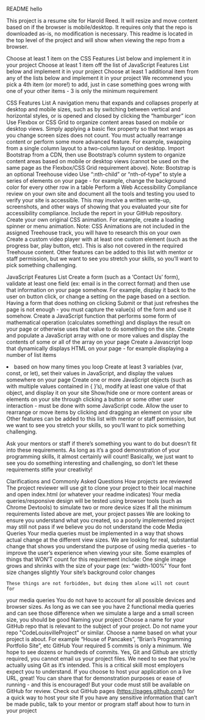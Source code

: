 README
hello

This project is a resume site for Harold Reed.
It will resize and move content based on if the browser is mobile/desktop.
It requires only that the repo is downloaded as-is, no modification is necessary.
This readme is located in the top level of the project and will show when viewing the repo from a browser.


Choose at least 1 item on the CSS Features List below and implement it in your project
Choose at least 1 item off the list of JavaScript Features List below and implement it in your project
Choose at least 1 additional item from any of the lists below and implement it in your project
We recommend you pick a 4th item (or more!) to add, just in case something goes wrong with one of your other items - 3 is only the minimum requirement

CSS Features List
A navigation menu that expands and collapses properly at desktop and mobile sizes, such as by switching between vertical and horizontal styles, or is opened and closed by clicking the “hamburger” icon
Use Flexbox or CSS Grid to organize content areas based on mobile or desktop views. Simply applying a basic flex property so that text wraps as you change screen sizes does not count. You must actually rearrange content or perform some more advanced feature. For example, swapping from a single column layout to a two-column layout on desktop.
Import Bootstrap from a CDN, then use Bootstrap’s column system to organize content areas based on mobile or desktop views (cannot be used on the same page as the Flexbox/CSS Grid requirement above). Note: Bootstrap is an optional Treehouse video
Use “:nth-child” or “nth-of-type” to style a series of elements on your page - for example, change the background color for every other row in a table 
Perform a Web Accessibility Compliance review on your own site and document all the tools and testing you used to verify your site is accessible. This may involve a written write-up, screenshots, and other ways of showing that you evaluated your site for accessibility compliance. Include the report in your GitHub repository.
Create your own original CSS animation. For example, create a loading spinner or menu animation. Note: CSS Animations are not included in the assigned Treehouse track, you will have to research this on your own
Create a custom video player with at least one custom element (such as the progress bar, play button, etc). This is also not covered in the required Treehouse content.
Other features can be added to this list with mentor or staff permission, but we want to see you stretch your skills, so you’ll want to pick something challenging.

JavaScript Features List
Create a form (such as a ‘Contact Us’ form), validate at least one field (ex: email is in the correct format) and then use that information on your page somehow. For example, display it back to the user on button click, or change a setting on the page based on a section. Having a form that does nothing on clicking Submit or that just refreshes the page is not enough - you must capture the value(s) of the form and use it somehow.
Create a JavaScript function that performs some form of mathematical operation (calculates something) and displays the result on your page or otherwise uses that value to do something on the site.
Create and populate a JavaScript array with one or more values and display the contents of some or all of the array on your page
Create a Javascript loop that dynamically displays HTML on your page - for example displaying a number of list items <li> based on how many times you loop
Create at least 3 variables (var, const, or let), set their values in JavaScript, and display the values somewhere on your page
Create one or more JavaScript objects (such as with multiple values contained in { }’s), modify at least one value of that object, and display it on your site
Show/hide one or more content areas or elements on your site through clicking a button or some other user interaction - must be done with some JavaScript code. 
Allow the user to rearrange or move items by clicking and dragging an element on your site
Other features can be added to this list with mentor or staff permission, but we want to see you stretch your skills, so you’ll want to pick something challenging.

Ask your mentors or staff if there’s something you want to do but doesn’t fit into these requirements. As long as it’s a good demonstration of your programming skills, it almost certainly will count!  Basically, we just want to see you do something interesting and challenging, so don’t let these requirements stifle your creativity!

Clarifications and Commonly Asked Questions
How projects are reviewed
The project reviewer will use git to clone your project to their local machine and open index.html (or whatever your readme indicates)
Your media queries/responsive design will be tested using browser tools (such as Chrome Devtools) to simulate two or more device sizes
If all the minimum requirements listed above are met, your project passes
We are looking to ensure you understand what you created, so a poorly implemented project may still not pass if we believe you do not understand the code
Media Queries
Your media queries must be implemented in a way that shows actual change at the different view sizes. We are looking for real, substantial change that shows you understand the purpose of using media queries - to improve the user’s experience when viewing your site.
Some examples of things that WON’T count for this requirement include:
One single image grows and shrinks with the size of your page (ex: “width-100%”
Your font size changes slightly
Your site’s background color changes

	These things are not forbidden, but doing them alone will not count for 
your media queries
You do not have to account for all possible devices and browser sizes. As long as we can see you have 2 functional media queries and can see those difference when we simulate a large and a small screen size, you should be good
Naming your project
Choose a name for your GitHub repo that is relevant to the subject of your project. Do not name your repo "CodeLouisvilleProject" or similar. Choose a name based on what your project is about. For example “House of Pancakes”, “Brian’s Programming Portfolio Site”, etc
GitHub
Your required 5 commits is only a minimum. We hope to see dozens or hundreds of commits.
Yes, Git and Github are strictly required, you cannot email us your project files. We need to see that you’re actually using Git as it’s intended. This is a critical skill most employers expect you to understand.
If you choose to host your application on a live URL, great! You can share that for demonstration purposes or ease of running - and this is encouraged! But your code must still be available on GitHub for review.
Check out GitHub pages (https://pages.github.com/) for a quick way to host your site
If you have any sensitive information that can’t be made public, talk to your mentor or program staff about how to turn in your project

